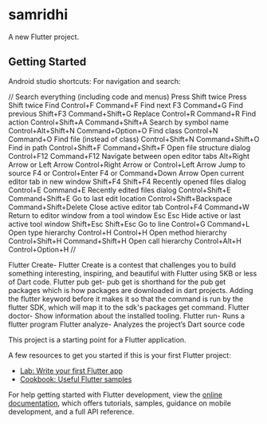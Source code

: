 # samridhi

A new Flutter project.

## Getting Started
Android studio shortcuts:
For navigation and search:

//
Search everything (including code and menus)	Press Shift twice	Press Shift twice
Find	Control+F	Command+F
Find next	F3	Command+G
Find previous	Shift+F3	Command+Shift+G
Replace	Control+R	Command+R
Find action	Control+Shift+A	Command+Shift+A
Search by symbol name	Control+Alt+Shift+N	Command+Option+O
Find class	Control+N	Command+O
Find file (instead of class)	Control+Shift+N	Command+Shift+O
Find in path	Control+Shift+F	Command+Shift+F
Open file structure dialog	Control+F12	Command+F12
Navigate between open editor tabs	Alt+Right Arrow or Left Arrow	Control+Right Arrow or Control+Left Arrow
Jump to source	F4 or Control+Enter	F4 or Command+Down Arrow
Open current editor tab in new window	Shift+F4	Shift+F4
Recently opened files dialog	Control+E	Command+E
Recently edited files dialog	Control+Shift+E	Command+Shift+E
Go to last edit location	Control+Shift+Backspace	Command+Shift+Delete
Close active editor tab	Control+F4	Command+W
Return to editor window from a tool window	Esc	Esc
Hide active or last active tool window	Shift+Esc	Shift+Esc
Go to line	Control+G	Command+L
Open type hierarchy	Control+H	Control+H
Open method hierarchy	Control+Shift+H	Command+Shift+H
Open call hierarchy	Control+Alt+H	Control+Option+H
//

Flutter Create- Flutter Create is a contest that challenges you to build something interesting, inspiring, and beautiful with Flutter using 5KB or less of Dart code.
Flutter pub get- pub get is shorthand for the pub get packages which is how packages are downloaded in dart projects. Adding the flutter keyword before it makes it so that the command is run by the flutter SDK, which will map it to the sdk's packages get command.
Flutter doctor- Show information about the installed tooling.
Flutter run- Runs a flutter program
Flutter analyze- Analyzes the project’s Dart source code

This project is a starting point for a Flutter application.

A few resources to get you started if this is your first Flutter project:

- [Lab: Write your first Flutter app](https://docs.flutter.dev/get-started/codelab)
- [Cookbook: Useful Flutter samples](https://docs.flutter.dev/cookbook)

For help getting started with Flutter development, view the
[online documentation](https://docs.flutter.dev/), which offers tutorials,
samples, guidance on mobile development, and a full API reference.
